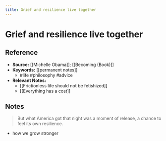 ```yaml
---
title: Grief and resilience live together
---
```

# Grief and resilience live together

## Reference
- **Source:** [[Michelle Obama]]; [[Becoming (Book)]]
- **Keywords:** [[permanent notes]]
	- #life #philosophy #advice
- **Relevant Notes:**
	- [[Frictionless life should not be fetishized]]
	- [[Everything has a cost]]
## Notes
> But what America got that night was a moment of release, a chance to feel its own resilience.
- how we grow stronger